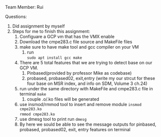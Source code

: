 Team Member: Rui

Questions:  
1. Did assignment by myself
2. Steps for me to finish this assignment:  
    1. Configuare a GCP vm that has the VMX enable
    2. Download the cmpe283.c file source and MakeFile files
    3. make sure to have make tool and gcc compiler on your VM
        1. run   
            ```sudo apt install gcc make```
    4. There are 5 total features that we are trying to detect base on our GCP VM.
        1. Pinbased(provided by professor Mike as codebase)
        2. probased, probased02, exit,entry (write my our strcut for these four base on MSR index, and info on SDM, Volume 3 ch.24)
    5. run under the same directory with MakeFile and cmpe283.c file in terminal
        ```make```
        1. couple .o/.ko files will be generated
    6. use insmod/rmmod tool to insert and remove module
        ```insmod cmpe283.ko```  
        ```rmmod cmpe283.ko```
    7. use dmesg tool to print
        run ```dmesg```
    8. By here we sould be able to see the message outputs for pinbased, probased, probased02, exit, entry features on terminal
          
